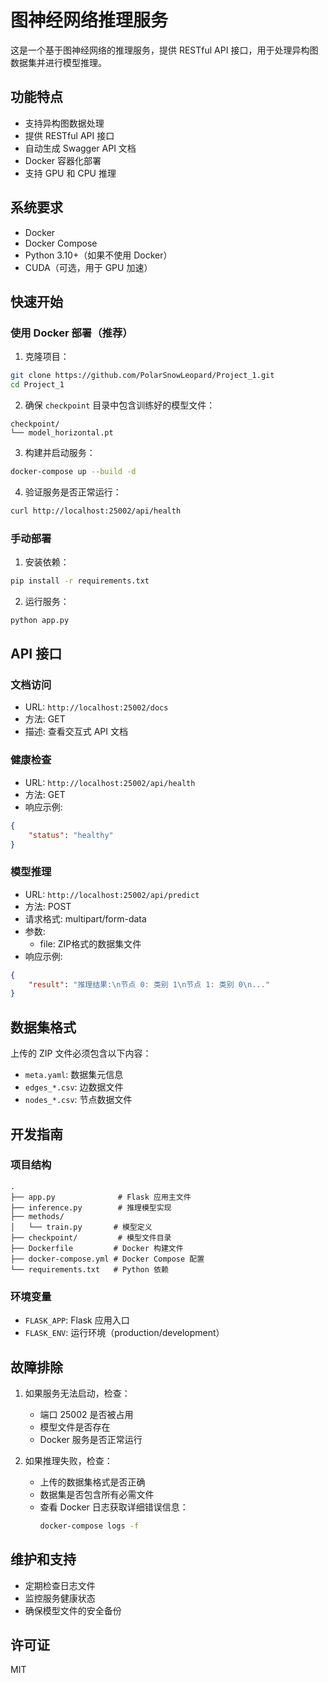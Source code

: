 # 图神经网络推理服务

这是一个基于图神经网络的推理服务，提供 RESTful API 接口，用于处理异构图数据集并进行模型推理。

## 功能特点

- 支持异构图数据处理
- 提供 RESTful API 接口
- 自动生成 Swagger API 文档
- Docker 容器化部署
- 支持 GPU 和 CPU 推理

## 系统要求

- Docker
- Docker Compose
- Python 3.10+（如果不使用 Docker）
- CUDA（可选，用于 GPU 加速）

## 快速开始

### 使用 Docker 部署（推荐）

1. 克隆项目：
```bash
git clone https://github.com/PolarSnowLeopard/Project_1.git
cd Project_1
```

2. 确保 `checkpoint` 目录中包含训练好的模型文件：
```
checkpoint/
└── model_horizontal.pt
```

3. 构建并启动服务：
```bash
docker-compose up --build -d
```

4. 验证服务是否正常运行：
```bash
curl http://localhost:25002/api/health
```

### 手动部署

1. 安装依赖：
```bash
pip install -r requirements.txt
```

2. 运行服务：
```bash
python app.py
```

## API 接口

### 文档访问
- URL: `http://localhost:25002/docs`
- 方法: GET
- 描述: 查看交互式 API 文档

### 健康检查
- URL: `http://localhost:25002/api/health`
- 方法: GET
- 响应示例:
```json
{
    "status": "healthy"
}
```

### 模型推理
- URL: `http://localhost:25002/api/predict`
- 方法: POST
- 请求格式: multipart/form-data
- 参数:
  - file: ZIP格式的数据集文件
- 响应示例:
```json
{
    "result": "推理结果:\n节点 0: 类别 1\n节点 1: 类别 0\n..."
}
```

## 数据集格式

上传的 ZIP 文件必须包含以下内容：
- `meta.yaml`: 数据集元信息
- `edges_*.csv`: 边数据文件
- `nodes_*.csv`: 节点数据文件

## 开发指南

### 项目结构
```
.
├── app.py              # Flask 应用主文件
├── inference.py        # 推理模型实现
├── methods/
│   └── train.py       # 模型定义
├── checkpoint/         # 模型文件目录
├── Dockerfile         # Docker 构建文件
├── docker-compose.yml # Docker Compose 配置
└── requirements.txt   # Python 依赖
```

### 环境变量
- `FLASK_APP`: Flask 应用入口
- `FLASK_ENV`: 运行环境（production/development）

## 故障排除

1. 如果服务无法启动，检查：
   - 端口 25002 是否被占用
   - 模型文件是否存在
   - Docker 服务是否正常运行

2. 如果推理失败，检查：
   - 上传的数据集格式是否正确
   - 数据集是否包含所有必需文件
   - 查看 Docker 日志获取详细错误信息：
     ```bash
     docker-compose logs -f
     ```

## 维护和支持

- 定期检查日志文件
- 监控服务健康状态
- 确保模型文件的安全备份

## 许可证

MIT